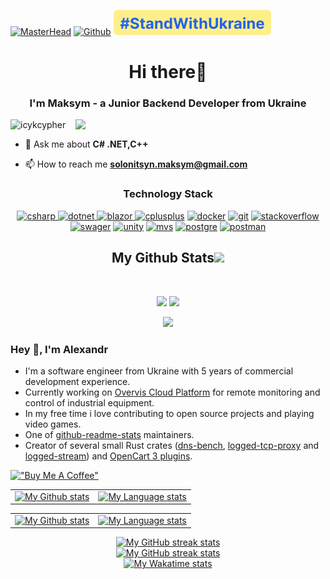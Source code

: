 [![MasterHead](https://user-images.githubusercontent.com/95478989/198955082-6e78ebb5-e1e4-49f9-8d32-6e5af3984dcd.gif)](https://welltext.vercel.app)
[![Github](https://img.shields.io/github/followers/qwerty541?label=Follow&style=social)](https://github.com/qwerty541)
[![StandWithUkraine](https://raw.githubusercontent.com/vshymanskyy/StandWithUkraine/main/badges/StandWithUkraine.svg)](https://github.com/vshymanskyy/StandWithUkraine/)
<h1 align="center">Hi there👋</h1>
<h3 align="center">I'm Maksym - a Junior Backend Developer from Ukraine</h3>
<img align="right" width="400" src="https://raw.githubusercontent.com/TheDudeThatCode/TheDudeThatCode/master/Assets/Developer.gif">
<p align="left"> <img src="https://komarev.com/ghpvc/?username=icykcypher&label=Profile%20views&color=0e75b6&style=flat" alt="icykcypher" /> </p>

- 💬 Ask me about **C# .NET,C++**

- 📫 How to reach me **solonitsyn.maksym@gmail.com**
<h3 align="center">Technology Stack</h3>
<p align="center"> 
            <a href="#" target="_blank"> <img src="https://cdn.jsdelivr.net/gh/devicons/devicon@latest/icons/csharp/csharp-original.svg" alt="csharp" width="40" height="40"/> </a>
            <a href="#" target="_blank"> <img src="https://cdn.jsdelivr.net/gh/devicons/devicon@latest/icons/dot-net/dot-net-original.svg" alt="dotnet" width="40" height="40"/> </a>
            <a href="#" target="_blank"> <img src="https://cdn.jsdelivr.net/gh/devicons/devicon@latest/icons/blazor/blazor-original.svg"  alt="blazor" width="40" height="40"/> </a>
            <a  href="#" target="_blank"> <img src="https://cdn.jsdelivr.net/gh/devicons/devicon@latest/icons/cplusplus/cplusplus-original.svg" alt="cplusplus" width="40" height="40"/></a>
            <a href="#" target="_blank"> <img src="https://cdn.jsdelivr.net/gh/devicons/devicon@latest/icons/docker/docker-original.svg"  alt="docker" width="40" height="40"/></a>
            <a href="#" target="_blank"> <img src="https://cdn.jsdelivr.net/gh/devicons/devicon@latest/icons/git/git-original-wordmark.svg"  alt="git" width="40" height="40"/></a>
            <a href="#" target="_blank"> <img src="https://cdn.jsdelivr.net/gh/devicons/devicon@latest/icons/stackoverflow/stackoverflow-original-wordmark.svg" alt="stackoverflow" width="40" height="40"/></a>
            <a href="#" target="_blank"> <img src="https://cdn.jsdelivr.net/gh/devicons/devicon@latest/icons/swagger/swagger-original.svg"  alt="swager" width="40" height="40"/></a>
            <a href="#" target="_blank"> <img  src="https://cdn.jsdelivr.net/gh/devicons/devicon@latest/icons/unity/unity-original.svg" alt="unity" width="40" height="40"/></a>
            <a href="#" target="_blank"> <img src="https://cdn.jsdelivr.net/gh/devicons/devicon@latest/icons/visualstudio/visualstudio-original.svg"  alt="mvs" width="40" height="40"/></a>
            <a href="#" target="_blank"> <img src="https://cdn.jsdelivr.net/gh/devicons/devicon@latest/icons/postgresql/postgresql-original.svg"  alt="postgre" width="40" height="40"/></a>
            <a href="#" target="_blank"><img src="https://cdn.jsdelivr.net/gh/devicons/devicon@latest/icons/postman/postman-original.svg" alt="postman" width="40" height="40"/></a>
</p>

<h2 align="center">
  My Github Stats<img src="https://media.giphy.com/media/VgCDAzcKvsR6OM0uWg/giphy.gif" width="50">
</h2>
 
<br>

<p align = "center">
  <img  src = "https://github-readme-stats.vercel.app/api?username=icykcypher&show_icons=true&theme=radical&line_height=27">
  <img src = "https://github-readme-stats.vercel.app/api/top-langs/?username=icykcypher&hide=html,css&theme=radical">
</p>

<p align = "center">
 <img  src="https://github-readme-streak-stats.herokuapp.com/?user=icykcypher&show_icons=true&locale=en&layout=compact&theme=radical&line_height=0" />
</p> 

### Hey 👋, I'm Alexandr



- I'm a software engineer from Ukraine with 5 years of commercial development experience.
- Currently working on [Overvis Cloud Platform](https://www.overvis.com/) for remote monitoring and control of industrial equipment.
- In my free time i love contributing to open source projects and playing video games.
- One of [github-readme-stats](https://github.com/anuraghazra/github-readme-stats) maintainers.
- Creator of several small Rust crates ([dns-bench](https://github.com/qwerty541/dns-bench), [logged-tcp-proxy](https://github.com/qwerty541/logged-tcp-proxy) and [logged-stream](https://github.com/qwerty541/logged-stream)) and [OpenCart 3 plugins](https://github.com/overvis/opencart-plugins).

[!["Buy Me A Coffee"](https://www.buymeacoffee.com/assets/img/custom_images/orange_img.png)](https://www.buymeacoffee.com/qwerty541zxc)

<!-- GRS (Light Mode) -->
<a href="https://github.com/qwerty541#gh-light-mode-only">
  <table cellspacing="0" cellpadding="0">
    <tr>
      <td style="border: 0;">
          <img
            src="https://github-readme-stats-steel-omega.vercel.app/api?username=qwerty541&show_icons=true&include_all_commits=true&hide_border=true&number_format=long&rank_icon=percentile&show=reviews,discussions_started,discussions_answered,prs_merged,prs_merged_percentage#gh-light-mode-only"
            alt="My Github stats"
            height="370"
          />
      </td>
      <td style="border: 0;">
          <img
            src="https://github-readme-stats-steel-omega.vercel.app/api/top-langs/?username=qwerty541&layout=pie&hide_border=true&langs_count=10&size_weight=0.5&count_weight=0.5&custom_title=Langs%20distribution%20in%20my%20repos#gh-light-mode-only"
            alt="My Language stats"
            width="280"
          />
      </td>
    </tr>
  </table>
</a>

<!-- GRS (Dark Mode) -->
<a href="https://github.com/qwerty541#gh-dark-mode-only">
  <table cellspacing="0" cellpadding="0">
    <tr>
      <td style="border: 0;">
        <img
          src="https://github-readme-stats-steel-omega.vercel.app/api?username=qwerty541&show_icons=true&include_all_commits=true&icon_color=2d77dc&title_color=2d77dc&text_color=ffffff&bg_color=0d1117&hide_border=true&number_format=long&rank_icon=percentile&show=reviews,discussions_started,discussions_answered,prs_merged,prs_merged_percentage#gh-dark-mode-only"
          alt="My Github stats"
          height="370"
        />
      </td>
      <td style="border: 0;">
        <img
          src="https://github-readme-stats-steel-omega.vercel.app/api/top-langs/?username=qwerty541&layout=pie&icon_color=2d77dc&title_color=2d77dc&text_color=ffffff&bg_color=0d1117&hide_border=true&langs_count=10&size_weight=0.5&count_weight=0.5&custom_title=Langs%20distribution%20in%20my%20repos#gh-dark-mode-only"
          alt="My Language stats"
          width="280"
        />
      </td>
    </tr>
  </table>
</a>

<!-- Streak stats (Light mode) -->
<div align="center">
  <a href="https://github.com/qwerty541#gh-light-mode-only">
    <img
       src="https://github-readme-streak-stats-phi-opal.vercel.app/?user=qwerty541&locale=en&type=svg&hide_border=true&fire=2d77dc&ring=2d77dc&currStreakLabel=000000"
       alt="My GitHub streak stats"
     />
  </a>
</div>


<!-- Streak stats (Dark mode) -->
<div align="center">
  <a href="https://github.com/qwerty541#gh-dark-mode-only">
    <img
       src="https://github-readme-streak-stats-phi-opal.vercel.app/?user=qwerty541&background=0d1117&currStreakNum=ffffff&sideNums=ffffff&currStreakLabel=ffffff&sideLabels=ffffff&dates=ffffff&fire=2d77dc&ring=2d77dc&locale=en&type=svg&hide_border=true"
       alt="My GitHub streak stats"
     />
  </a>
</div>

<!-- WakaTime stats (Light mode) -->
<div align="center">
  <a href="https://github.com/qwerty541#gh-light-mode-only">
    <img
        src="https://github-readme-stats-steel-omega.vercel.app/api/wakatime?username=icykcypher&layout=compact&hide_border=true&custom_title=WakaTime%20Stats%20%28Since%20Feb%2024%202024%29"
        alt="My Wakatime stats"
      />
  </a>
</div>
